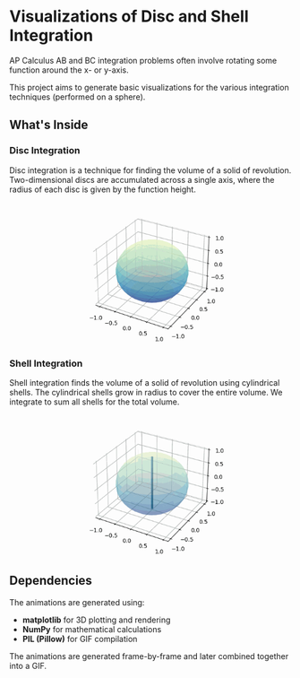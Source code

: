 # Visualizations of Disc and Shell Integration

AP Calculus AB and BC integration problems often involve rotating some function around the x- or y-axis. 

This project aims to generate basic visualizations for the various integration techniques (performed on a sphere).


## What's Inside

### Disc Integration

Disc integration is a technique for finding the volume of a solid of revolution. Two-dimensional discs are accumulated across a single axis, where the radius of each disc is given by the function height. 


![Discs Animation](assets/discs.gif)

### Shell Integration 

Shell integration finds the volume of a solid of revolution using cylindrical shells. The cylindrical shells grow in radius to cover the entire volume. We integrate to sum all shells for the total volume.

![Shells Animation](assets/shells.gif)

## Dependencies

The animations are generated using:
- **matplotlib** for 3D plotting and rendering
- **NumPy** for mathematical calculations
- **PIL (Pillow)** for GIF compilation


The animations are generated frame-by-frame and later combined together into a GIF.


